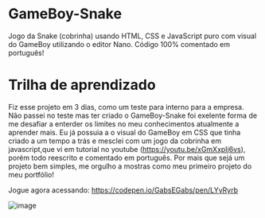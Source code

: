# GameBoy-Snake
Jogo da Snake (cobrinha) usando HTML, CSS e JavaScript puro com visual do GameBoy
utilizando o editor Nano. Código 100% comentado em português! 

# Trilha de aprendizado
Fiz esse projeto em 3 dias, como um teste para interno para a empresa. Não passei no teste mas ter criado o GameBoy-Snake foi exelente forma de me desafiar a enterder os limites no meu conhecimentos atualmente a aprender mais. Eu já possuia a o visual do GameBoy em CSS que tinha criado a um tempo a trás e mesclei com um jogo da cobrinha em javascript,que vi em tutorial no youtube (https://youtu.be/xGmXxpIj6vs), porém todo reescrito e comentado em português. Por mais que sejá um projeto bem simples, me orgulho a mostras como meu primeiro projeto do meu portfólio! 

Jogue agora acessando: https://codepen.io/GabsEGabs/pen/LYyRyrb

![image](https://user-images.githubusercontent.com/97320295/150623137-567b1e0a-2d36-4728-bde5-38adb3cb2444.png)

